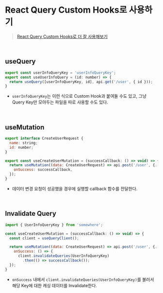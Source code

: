 # React Query Custom Hooks로 사용하기
> [React Query Custom Hooks로 더 잘 사용해보기](https://medium.com/hcleedev/web-react-query-custom-hooks%EB%A1%9C-%EB%8D%94-%EC%9E%98-%EC%82%AC%EC%9A%A9%ED%95%B4%EB%B3%B4%EA%B8%B0-2ea47fb358c3)

<br/>

## useQuery
```javascript
export const userInfoQueryKey = 'userInfoQueryKey';
export const useUserInfoQuery = (id: number) => {
  return useQuery([userInfoQueryKey, id], api.get('/user', { id }));
}
```
- `userInfoQueryKey`는 이런 식으로 Custom Hook과 붙여둘 수도 있고, 그냥 Query Key만 모아두는 파일을 따로 사용할 수도 있다.

<br/>

## useMutation
```javascript
export interface CreateUserRequest {
  name: string;
  id: number;
}

export const useCreateUserMutation = (successCallback: () => void) => {
  return useMutation((data: CreateUserRequest) => api.post('/user', {...data}), {
    onSuccess: successCallback,
  });
}
```
- 데이터 변경 요청이 성공했을 경우에 실행할 callback 함수를 전달한다.

<br/>

## Invalidate Query
```javascript
import { UserInfoQueryKey } from 'somewhere';

const useCreateUserMutation = (successCallback: () => void) => {
  const client = useQueryClient();

  return useMutation((data: CreateUserRequest) => api.post('/user', {...data}), {
    onSuccess: () => {
      client.invalidateQueries(UserInfoQueryKey)
        .then(() => successCallback());
  });
}
```
- `onSuccess` 내에서 `client.invalidateQueries(UserInfoQueryKey)`를 불러서 해당 Key에 대한 캐싱 데이터를 Invalidate한다.




